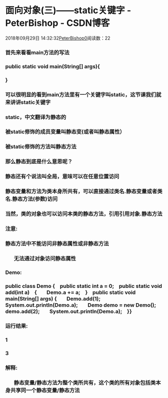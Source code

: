 # 面向对象(三)——static关键字 - PeterBishop - CSDN博客





2018年09月29日 14:32:32[PeterBishop0](https://me.csdn.net/qq_40061421)阅读数：22








### 首先来看看main方法的写法

### public static void main(String[] args){

### }

### 可以很明显的看到main方法里有一个关键字叫static，这节课我们就来讲讲static关键字

### static，中文翻译为静态的

### 被static修饰的成员变量叫静态变(或者叫静态属性）

### 被static修饰的方法叫静态方法

### 那么静态到底是什么意思呢？

### 静态还有个说法叫全局，意味可以在任意位置访问

### 静态变量和方法为类本身所共有，可以直接通过类名.静态变量或者类名.静态方法(参数)访问

### 当然，类的对象也可以访问本类的静态方法，引用引用对象.静态方法

### 注意:

### 静态方法中不能访问非静态属性或非静态方法

###        无法通过对象访问静态属性

### Demo:

### public class Demo {    public static int a = 0;    public static void add(int a)    {        Demo.a += a;    }    public static void main(String[] args) {        Demo.add(1);        System.out.println(Demo.a);        Demo demo = new Demo();        demo.add(2);        System.out.println(Demo.a);    }}

### 运行结果:

### 1

### 3

### 解释:

###        静态变量/静态方法为整个类所共有，这个类的所有对象包括类本身共享同一个静态变量/静态方法



